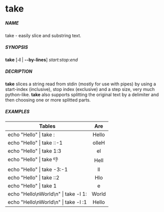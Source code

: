 # take
##### NAME
take - easily slice and substring text.
##### SYNOPSIS
**take** [**-l** | **--by-lines**] _start:stop:end_

##### DECRIPTION
**take** slices a string read from stdin (mostly for use with pipes) by using a start-index (inclusive), stop index (exclusive) and a step size, very much python-like.
**take** also supports splitting the original text by a delimiter and then choosing one or more splitted parts.

##### EXAMPLES

| Tables        | Are           | 
| ------------- |:-------------:| 
| echo "Hello" \| take :       | Hello | 
| echo "Hello" \| take \::-1        | olleH      | 
| echo "Hello" \| take 1:3 |  el     | 
| echo "Hello" \| take :-1:  |  Hell     | 
| echo "Hello" \| take -3:-1 |  ll     | 
| echo "Hello" \| take ::2 |  Hlo     | 
| echo "Hello" \| take 1 |  e     | 
| echo "Hello\nWorld\n" \| take -l 1: |  World     | 
| echo "Hello\nWorld\n" \| take -l :1 |  Hello     | 
